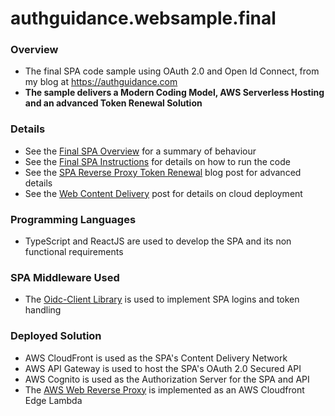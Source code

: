 # authguidance.websample.final

### Overview

* The final SPA code sample using OAuth 2.0 and Open Id Connect, from my blog at https://authguidance.com
* **The sample delivers a Modern Coding Model, AWS Serverless Hosting and an advanced Token Renewal Solution**

### Details

* See the [Final SPA Overview](https://authguidance.com/2019/04/07/local-ui-setup/) for a summary of behaviour
* See the [Final SPA Instructions](https://authguidance.com/2019/04/08/how-to-run-the-react-js-spa/) for details on how to run the code
* See the [SPA Reverse Proxy Token Renewal](https://authguidance.com/2020/07/21/spa-reverse-proxy-based-token-renewal/) blog post for advanced details
* See the [Web Content Delivery](https://authguidance.com/2018/12/02/spa-content-deployment/) post for details on cloud deployment

### Programming Languages

* TypeScript and ReactJS are used to develop the SPA and its non functional requirements

### SPA Middleware Used

* The [Oidc-Client Library](https://github.com/IdentityModel/oidc-client-js) is used to implement SPA logins and token handling

### Deployed Solution

* AWS CloudFront is used as the SPA's Content Delivery Network
* AWS API Gateway is used to host the SPA's OAuth 2.0 Secured API
* AWS Cognito is used as the Authorization Server for the SPA and API
* The [AWS Web Reverse Proxy](https://authguidance.com/2020/07/21/spa-reverse-proxy-implementation/) is implemented as an AWS Cloudfront Edge Lambda

